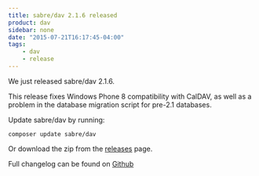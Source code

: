 ```yaml
---
title: sabre/dav 2.1.6 released
product: dav
sidebar: none
date: "2015-07-21T16:17:45-04:00"
tags:
    - dav
    - release
---
```


We just released sabre/dav 2.1.6.

This release fixes Windows Phone 8 compatibility with CalDAV, as well as a
problem in the database migration script for pre-2.1 databases.

Update sabre/dav by running:

    composer update sabre/dav

Or download the zip from the [releases][2] page.

Full changelog can be found on [Github][1]

[1]: https://github.com/sabre-io/dav/blob/2.1.6/ChangeLog.md
[2]: https://github.com/sabre-io/dav/releases
